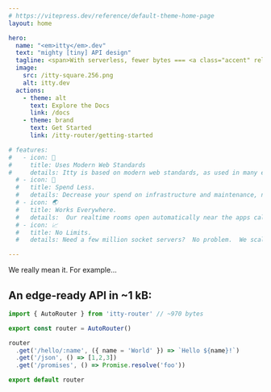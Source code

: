 ```yaml
---
# https://vitepress.dev/reference/default-theme-home-page
layout: home

hero:
  name: "<em>itty</em>.dev"
  text: "mighty [tiny] API design"
  tagline: <span>With serverless, fewer bytes === <a class="accent" rel="noopener" target="_blank" href="https://github.com/TigersWay/cloudflare-playground"><em>faster</em></a>.<span>
  image:
    src: /itty-square.256.png
    alt: itty.dev
  actions:
    - theme: alt
      text: Explore the Docs
      link: /docs
    - theme: brand
      text: Get Started
      link: /itty-router/getting-started

# features:
#   - icon: 🚀
#     title: Uses Modern Web Standards
#     details: Itty is based on modern web standards, as used in many edge runtimes, service workers, and the browser itself.
  # - icon: 🤑
  #   title: Spend Less.
  #   details: Decrease your spend on infrastructure and maintenance, not to mention the engineering talent to keep them running.
  # - icon: 🌏
  #   title: Works Everywhere.
  #   details:  Our realtime rooms open automatically near the apps calling them.  Anywhere in the world.
  # - icon: 📈
  #   title: No Limits.
  #   details: Need a few million socket servers?  No problem.  We scale infinitely. Now you can too.

---
```


<!-- # Test -->

We really mean it. For example...

## An edge-ready API in ~1 kB:

```ts [Cloudflare Workers or Bun]
import { AutoRouter } from 'itty-router' // ~970 bytes

export const router = AutoRouter()

router
  .get('/hello/:name', ({ name = 'World' }) => `Hello ${name}!`)
  .get('/json', () => [1,2,3])
  .get('/promises', () => Promise.resolve('foo'))

export default router
```
